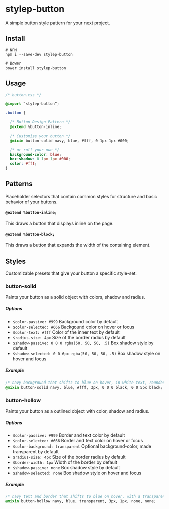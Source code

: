 # stylep-button
A simple button style pattern for your next project.

## Install
``` shell
# NPM
npm i --save-dev stylep-button

# Bower
bower install stylep-button
```

## Usage
``` css
/* button.css */

@import “stylep-button”;

.button {

  /* Button Design Pattern */
  @extend %button-inline;

  /* Customize your button */
  @mixin button-solid navy, blue, #fff, 0 1px 1px #000;

  /* or roll your own */
  background-color: blue;
  box-shadow: 0 1px 1px #000;
  color: #fff;
}
```

## Patterns
Placeholder selectors that contain common styles for structure and basic behavior of your buttons.

#### `@extend %button-inline;`
This draws a button that displays inline on the page.

#### `@extend %button-block;`
This draws a button that expands the width of the containing element.

## Styles
Customizable presets that give your button a specific style-set.

### button-solid
Paints your button as a solid object with colors, shadow and radius.

##### Options

* `$color-passive: #999` Background color by default
* `$color-selected: #666` Backgound color on hover or focus
* `$color-text: #fff` Color of the inner text by default
* `$radius-size: 4px` Size of the border radius by default
* `$shadow-passive: 0 0 0 rgba(50, 50, 50, .5)` Box shadow style by default
* `$shadow-selected: 0 0 6px rgba(50, 50, 50, .5)` Box shadow style on hover and focus

##### Example
```css
/* navy background that shifts to blue on hover, in white text, rounded by 3px with a black box shadow that expands spread on hover  */
@mixin button-solid navy, blue, #fff, 3px, 0 0 0 black, 0 0 5px black;
```

### button-hollow
Paints your button as a outlined object with color, shadow and radius.

##### Options

* `$color-passive: #999` Border and text color by default
* `$color-selected: #666` Border and text color on hover or focus
* `$color-background: transparent` Optional background-color, made transparent by default
* `$radius-size: 4px` Size of the border radius by default
* `$border-width: 1px` Width of the border by default
* `$shadow-passive: none` Box shadow style by default
* `$shadow-selected: none` Box shadow style on hover and focus

##### Example
```css
/* navy text and border that shifts to blue on hover, with a transparent background, rounded by 3px and no shadow */
@mixin button-hollow navy, blue, transparent, 3px, 1px, none, none;
```

